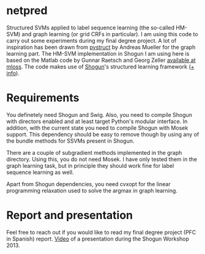 netpred
=======

Structured SVMs applied to label sequence learning (the so-called HM-SVM) and
graph learning (or grid CRFs in particular). I am using
this code to carry out some experiments during my final degree project. A lot
of inspiration has been drawn from [pystruct](http://github.com/amueller/pystruct)
by Andreas Mueller for the graph learning part. The HM-SVM implementation in
Shogun I am using here is based on the Matlab code by Gunnar Raetsch and Georg
Zeller [available at mloss](http://mloss.org/software/tags/hmsvm/). The code
makes use of [Shogun](http://shogun-toolbox.org)'s structured learning framework
([+ info](https://iglesiashogun.wordpress.com/2012/05/22/first-weekly-report-gsoc-2012/)).

Requirements
============

You definetely need Shogun and Swig. Also, you need to compile Shogun with
directors enabled and at least target Python's modular interface. In addition,
with the current state you need to compile Shogun with Mosek support. This
dependency should be easy to remove though by using any of the bundle methods
for SSVMs present in Shogun.

There are a couple of subgradient methods implemented in the graph directory.
Using this, you do not need Mosek. I have only tested them in the
graph learning task, but in principle they should work fine for label
sequence learning as well.

Apart from Shogun dependencies, you need cvxopt for the linear programming
relaxation used to solve the argmax in graph learning.

Report and presentation
=======================

Feel free to reach out if you would like to read my final degree project (PFC in Spanish) report.
[Video](https://www.youtube.com/watch?v=Ti_Wivo9OWY) of a presentation during the Shogun Workshop 2013.
